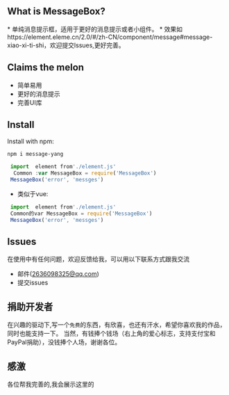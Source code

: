 <h2 align="centre">What is MessageBox?</h2>
* 单纯消息提示框，适用于更好的消息提示或者小组件。
* 效果如https://element.eleme.cn/2.0/#/zh-CN/component/message#message-xiao-xi-ti-shi，欢迎提交lssues,更好完善。

<h2 align="left">Claims the melon<MessageBox有哪些功能？ ></h2>
 
* 简单易用
* 更好的消息提示
* 完善UI库

<h2 align="left">Install</h2>

Install with npm:

```bash
npm i message-yang 
```



```javascript
 import  element from'./element.js' 
  Common :var MessageBox = require('MessageBox')
 MessageBox('error', 'messges')
```
* 类似于vue:

```javascript
 import  element from'./element.js' 
 Common的var MessageBox = require('MessageBox')
 MessageBox('error', 'messges')
```





<h2 align="left">Issues</h2>
在使用中有任何问题，欢迎反馈给我，可以用以下联系方式跟我交流

* 邮件(2636098325@qq.com)
* 提交issues

<h2 align="left">捐助开发者</h2>

在兴趣的驱动下,写一个`免费`的东西，有欣喜，也还有汗水，希望你喜欢我的作品，同时也能支持一下。
当然，有钱捧个钱场（右上角的爱心标志，支持支付宝和PayPal捐助），没钱捧个人场，谢谢各位。


<h2 align="left">感激</h2>

各位帮我完善的,我会展示这里的



